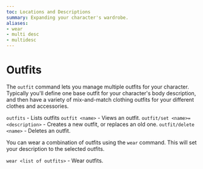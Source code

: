 ```yaml
---
toc: Locations and Descriptions
summary: Expanding your character's wardrobe.
aliases:
- wear
- multi desc
- multidesc
---
```

# Outfits

The `outfit` command lets you manage multiple outfits for your character.  Typically you'll define one base outfit for your character's body description, and then have a variety of mix-and-match clothing outfits for your different clothes and accessories.

`outfits` - Lists outfits
`outfit <name>` - Views an outfit.
`outfit/set <name>=<description>` - Creates a new outfit, or replaces an old one.
`outfit/delete <name>` - Deletes an outfit.

You can wear a combination of outfits using the `wear` command.  This will set your description to the selected outfits.

`wear <list of outfits>` - Wear outfits.
